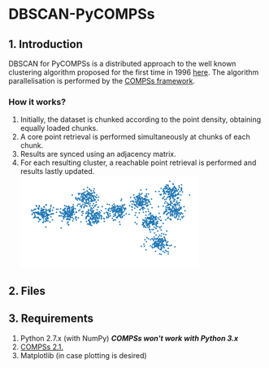 # DBSCAN-PyCOMPSs
## 1. Introduction
DBSCAN for PyCOMPSs is a distributed approach to the well known clustering algorithm proposed for the first time in 1996 [here](https://www.aaai.org/Papers/KDD/1996/KDD96-037.pdf "Original Implementation"). The algorithm parallelisation is  performed by the [COMPSs framework](https://www.bsc.es/research-and-development/software-and-apps/software-list/comp-superscalar/ "COMPSs Homepage"). 
### How it works?
  1. Initially, the dataset is chunked according to the point density, obtaining equally loaded chunks. 
  2. A core point retrieval is performed simultaneously at chunks of each chunk.
  3. Results are synced using an adjacency matrix.
  4. For each resulting cluster, a reachable point retrieval is performed and results lastly updated.
![](https://github.com/csegarragonz/DBSCAN-pyCOMPSs/blob/master/img/animation.gif "Main Workflow")
## 2. Files
## 3. Requirements
  1. Python 2.7.x (with NumPy) **_COMPSs won't work with Python 3.x_**
  2. [COMPSs 2.1.](https://www.bsc.es/research-and-development/software-and-apps/software-list/comp-superscalar/downloads "Download COMPSs") 
  3. Matplotlib (in case plotting is desired)
